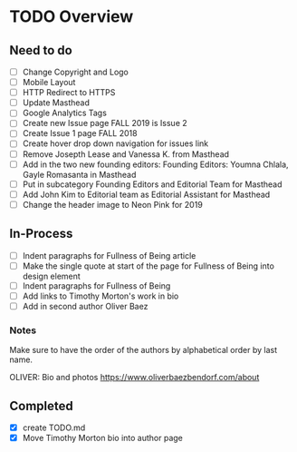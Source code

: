 # TODO Overview

## Need to do

- [ ] Change Copyright and Logo
- [ ] Mobile Layout
- [ ] HTTP Redirect to HTTPS
- [ ] Update Masthead
- [ ] Google Analytics Tags
- [ ] Create new Issue page FALL 2019 is Issue 2
- [ ] Create Issue 1 page FALL 2018
- [ ] Create hover drop down navigation for issues link
- [ ] Remove Josepth Lease and Vanessa K. from Masthead
- [ ] Add in the two new founding editors: Founding Editors: Youmna Chlala, Gayle Romasanta in Masthead
- [ ] Put in subcategory Founding Editors and Editorial Team for Masthead
- [ ] Add John Kim to Editorial team as Editorial Assistant for Masthead
- [ ] Change the header image to Neon Pink for 2019

## In-Process

- [ ] Indent paragraphs for Fullness of Being article
- [ ] Make the single quote at start of the page for Fullness of Being into design element
- [ ] Indent paragraphs for Fullness of Being
- [ ] Add links to Timothy Morton's work in bio
- [ ] Add in second author Oliver Baez

### Notes

Make sure to have the order of the authors by alphabetical order by last name.

OLIVER: Bio and photos
https://www.oliverbaezbendorf.com/about

## Completed

- [x] create TODO.md
- [x] Move Timothy Morton bio into author page
